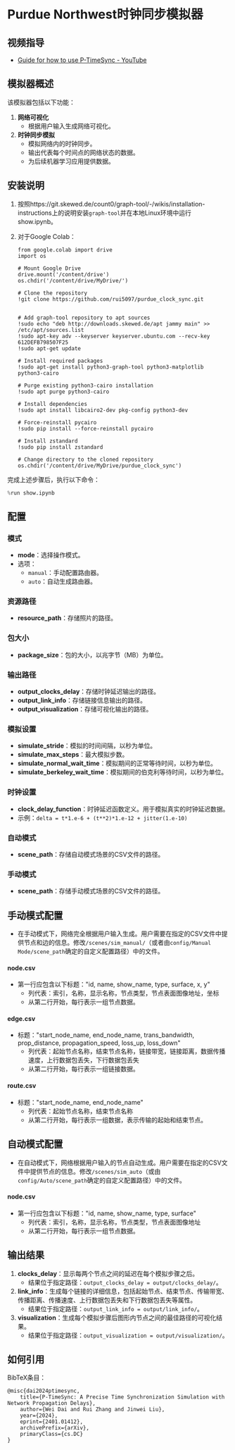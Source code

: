 # Purdue Northwest时钟同步模拟器

## 视频指导

- [Guide for how to use P-TimeSync - YouTube](https://www.youtube.com/watch?v=hPGJymCEeGw)

## 模拟器概述

该模拟器包括以下功能：

1. **网络可视化**
   - 根据用户输入生成网络可视化。
2. **时钟同步模拟**
   - 模拟网络内的时钟同步。
   - 输出代表每个时间点的网络状态的数据。
   - 为后续机器学习应用提供数据。

## 安装说明

1. 按照https://git.skewed.de/count0/graph-tool/-/wikis/installation-instructions上的说明安装`graph-tool`并在本地Linux环境中运行show.ipynb。

2. 对于Google Colab：

   ```pythonCopy code
   from google.colab import drive
   import os
   
   # Mount Google Drive
   drive.mount('/content/drive')
   os.chdir('/content/drive/MyDrive/')
   
   # Clone the repository
   !git clone https://github.com/rui5097/purdue_clock_sync.git
   
   
   # Add graph-tool repository to apt sources
   !sudo echo "deb http://downloads.skewed.de/apt jammy main" >> /etc/apt/sources.list
   !sudo apt-key adv --keyserver keyserver.ubuntu.com --recv-key 612DEFB798507F25
   !sudo apt-get update
   
   # Install required packages
   !sudo apt-get install python3-graph-tool python3-matplotlib python3-cairo
   
   # Purge existing python3-cairo installation
   !sudo apt purge python3-cairo
   
   # Install dependencies
   !sudo apt install libcairo2-dev pkg-config python3-dev
   
   # Force-reinstall pycairo
   !sudo pip install --force-reinstall pycairo
   
   # Install zstandard
   !sudo pip install zstandard
   
   # Change directory to the cloned repository
   os.chdir('/content/drive/MyDrive/purdue_clock_sync')
   ```

完成上述步骤后，执行以下命令：

```python
%run show.ipynb
```

## 配置

### 模式

- **mode**：选择操作模式。
- 选项：
    - `manual`：手动配置路由器。
  - `auto`：自动生成路由器。

### 资源路径

- **resource_path**：存储照片的路径。

### 包大小

- **package_size**：包的大小，以兆字节（MB）为单位。

### 输出路径

- **output_clocks_delay**：存储时钟延迟输出的路径。
- **output_link_info**：存储链接信息输出的路径。
- **output_visualization**：存储可视化输出的路径。

### 模拟设置

- **simulate_stride**：模拟的时间间隔，以秒为单位。
- **simulate_max_steps**：最大模拟步数。
- **simulate_normal_wait_time**：模拟期间的正常等待时间，以秒为单位。
- **simulate_berkeley_wait_time**：模拟期间的伯克利等待时间，以秒为单位。

### 时钟设置

- **clock_delay_function**：时钟延迟函数定义。用于模拟真实的时钟延迟数据。
- 示例：`delta = t*1.e-6 + (t**2)*1.e-12 + jitter(1.e-10)`

### 自动模式

- **scene_path**：存储自动模式场景的CSV文件的路径。

### 手动模式

- **scene_path**：存储手动模式场景的CSV文件的路径。

## 手动模式配置

- 在手动模式下，网络完全根据用户输入生成。用户需要在指定的CSV文件中提供节点和边的信息。修改`/scenes/sim_manual/`（或者由`config/Manual Mode/scene_path`确定的自定义配置路径）中的文件。

#### node.csv

- 第一行应包含以下标题："id, name, show_name, type, surface, x, y"
  - 列代表：索引，名称，显示名称，节点类型，节点表面图像地址，坐标
  - 从第二行开始，每行表示一组节点数据。

#### edge.csv

- 标题："start_node_name, end_node_name, trans_bandwidth, prop_distance, propagation_speed, loss_up, loss_down"
  - 列代表：起始节点名称，结束节点名称，链接带宽，链接距离，数据传播速度，上行数据包丢失，下行数据包丢失
  - 从第二行开始，每行表示一组链接数据。

#### route.csv

- 标题："start_node_name, end_node_name"
  - 列代表：起始节点名称，结束节点名称
  - 从第二行开始，每行表示一组数据，表示传输的起始和结束节点。

## 自动模式配置

- 在自动模式下，网络根据用户输入的节点自动生成。用户需要在指定的CSV文件中提供节点的信息。修改`/scenes/sim_auto`（或由`config/Auto/scene_path`确定的自定义配置路径）中的文件。

#### node.csv

- 第一行应包含以下标题："id, name, show_name, type, surface"
  - 列代表：索引，名称，显示名称，节点类型，节点表面图像地址
  - 从第二行开始，每行表示一组节点数据。

## 输出结果

1. **clocks_delay**：显示每两个节点之间的延迟在每个模拟步骤之后。
   - 结果位于指定路径：`output_clocks_delay = output/clocks_delay/`。
2. **link_info**：生成每个链接的详细信息，包括起始节点、结束节点、传输带宽、传播距离、传播速度、上行数据包丢失和下行数据包丢失等属性。
   - 结果位于指定路径：`output_link_info = output/link_info/`。
3. **visualization**：生成每个模拟步骤后图形内节点之间的最佳路径的可视化结果。
   - 结果位于指定路径：`output_visualization = output/visualization/`。

## 如何引用

BibTeX条目：

```
@misc{dai2024ptimesync,
    title={P-TimeSync: A Precise Time Synchronization Simulation with Network Propagation Delays},
    author={Wei Dai and Rui Zhang and Jinwei Liu},
    year={2024},
    eprint={2401.01412},
    archivePrefix={arXiv},
    primaryClass={cs.DC}
}
```